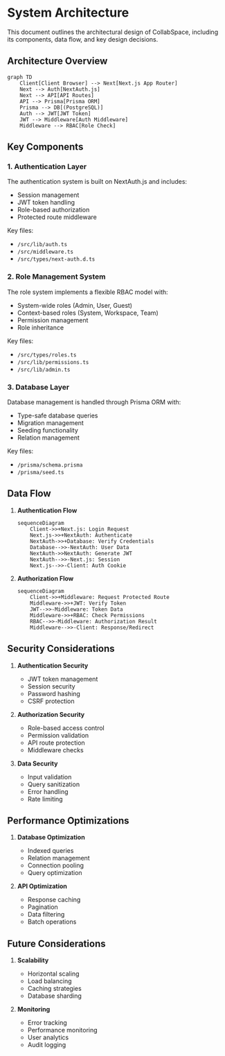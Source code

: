 # System Architecture

This document outlines the architectural design of CollabSpace, including its components, data flow, and key design decisions.

## Architecture Overview

```mermaid
graph TD
    Client[Client Browser] --> Next[Next.js App Router]
    Next --> Auth[NextAuth.js]
    Next --> API[API Routes]
    API --> Prisma[Prisma ORM]
    Prisma --> DB[(PostgreSQL)]
    Auth --> JWT[JWT Token]
    JWT --> Middleware[Auth Middleware]
    Middleware --> RBAC[Role Check]
```

## Key Components

### 1. Authentication Layer

The authentication system is built on NextAuth.js and includes:

- Session management
- JWT token handling
- Role-based authorization
- Protected route middleware

Key files:
- `/src/lib/auth.ts`
- `/src/middleware.ts`
- `/src/types/next-auth.d.ts`

### 2. Role Management System

The role system implements a flexible RBAC model with:

- System-wide roles (Admin, User, Guest)
- Context-based roles (System, Workspace, Team)
- Permission management
- Role inheritance

Key files:
- `/src/types/roles.ts`
- `/src/lib/permissions.ts`
- `/src/lib/admin.ts`

### 3. Database Layer

Database management is handled through Prisma ORM with:

- Type-safe database queries
- Migration management
- Seeding functionality
- Relation management

Key files:
- `/prisma/schema.prisma`
- `/prisma/seed.ts`

## Data Flow

1. **Authentication Flow**
   ```mermaid
   sequenceDiagram
       Client->>+Next.js: Login Request
       Next.js->>+NextAuth: Authenticate
       NextAuth->>+Database: Verify Credentials
       Database-->>-NextAuth: User Data
       NextAuth->>NextAuth: Generate JWT
       NextAuth-->>-Next.js: Session
       Next.js-->>-Client: Auth Cookie
   ```

2. **Authorization Flow**
   ```mermaid
   sequenceDiagram
       Client->>+Middleware: Request Protected Route
       Middleware->>+JWT: Verify Token
       JWT-->>-Middleware: Token Data
       Middleware->>+RBAC: Check Permissions
       RBAC-->>-Middleware: Authorization Result
       Middleware-->>-Client: Response/Redirect
   ```

## Security Considerations

1. **Authentication Security**
   - JWT token management
   - Session security
   - Password hashing
   - CSRF protection

2. **Authorization Security**
   - Role-based access control
   - Permission validation
   - API route protection
   - Middleware checks

3. **Data Security**
   - Input validation
   - Query sanitization
   - Error handling
   - Rate limiting

## Performance Optimizations

1. **Database Optimization**
   - Indexed queries
   - Relation management
   - Connection pooling
   - Query optimization

2. **API Optimization**
   - Response caching
   - Pagination
   - Data filtering
   - Batch operations

## Future Considerations

1. **Scalability**
   - Horizontal scaling
   - Load balancing
   - Caching strategies
   - Database sharding

2. **Monitoring**
   - Error tracking
   - Performance monitoring
   - User analytics
   - Audit logging
